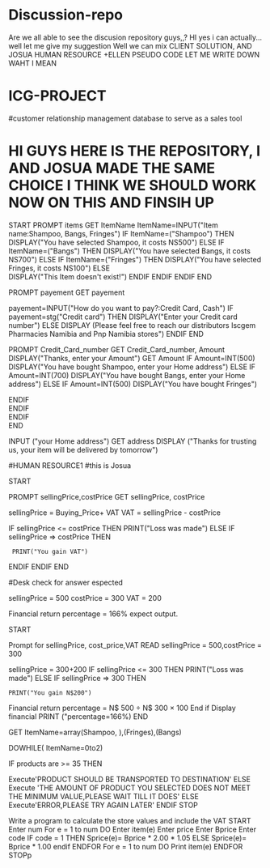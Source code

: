# Discussion-repo

Are we all able to see the discusion repository guys,,?
HI yes i can actually... well let me give my suggestion
Well we can mix CLIENT SOLUTION, AND JOSUA HUMAN RESOURCE +ELLEN PSEUDO CODE LET ME WRITE DOWN WAHT I MEAN 





# ICG-PROJECT

#customer relationship management database to serve as a sales tool










# HI GUYS HERE IS THE REPOSITORY, I AND JOSUA MADE THE SAME CHOICE I THINK WE SHOULD WORK NOW ON THIS AND FINSIH UP


START
PROMPT items
GET  ItemName
ItemName=INPUT("Item name:Shampoo, Bangs, Fringes")
IF ItemName=("Shampoo") THEN
          DISPLAY("You have selected Shampoo, it costs NS500")
ELSE
    IF ItemName=("Bangs") THEN
          DISPLAY("You have selected Bangs, it costs NS700")
ELSE
    IF ItemName=("Fringes") THEN
          DISPLAY("You have selected Fringes, it costs NS100")
ELSE  
     DISPLAY("This Item doesn't exist!")
ENDIF
ENDIF
ENDIF
END

PROMPT payement
GET payement

payement=INPUT("How do you want to pay?:Credit Card, Cash")
IF payement=stg("Credit card") THEN
                DISPLAY("Enter your Credit card number")
 ELSE DISPLAY  (Please feel free to reach our distributors Iscgem Pharmacies Namibia and Pnp Namibia stores")
 ENDIF
 END
 
 
 PROMPT  Credit_Card_number
 GET Credit_Card_number, Amount
 DISPLAY("Thanks, enter your Amount")
 GET Amount
 IF Amount=INT(500)
            DISPLAY("You have bought Shampoo, enter your Home address")
 ELSE 
      IF Amount=INT(700)
            DISPLAY("You have bought Bangs, enter your Home address")
  ELSE 
        IF Amount=INT(500)
            DISPLAY("You have bought Fringes") 
            
            
ENDIF  
ENDIF  
ENDIF  
END

INPUT ("your Home address")
GET address 
DISPLAY ("Thanks for trusting us, your item will be delivered by tomorrow")
           
            
           
           
 #HUMAN RESOURCE1
 #this is Josua 
 
 
 
 

 
 
 
 
 START

PROMPT  sellingPrice,costPrice
GET     sellingPrice, costPrice

 sellingPrice = Buying_Price+ VAT
 VAT = sellingPrice - costPrice

IF sellingPrice <= costPrice THEN 
    PRINT("Loss was made")
ELSE
   IF sellingPrice => costPrice THEN 
    
     PRINT("You gain VAT")
     
ENDIF
ENDIF
END
     




#Desk check for answer espected

sellingPrice = 500
costPrice =  300
VAT = 200
 
Financial return percentage = 166% expect output.


START

Prompt for sellingPrice, cost_price,VAT
READ sellingPrice =  500,costPrice =  300


sellingPrice = 300+200 
 IF sellingPrice <= 300 THEN
   PRINT("Loss was made")
ELSE
    IF  sellingPrice => 300 THEN
    
    PRINT("You gain N$200")
    


Financial return percentage = N$ 500 ÷ N$ 300 × 100
End if
Display financial 
PRINT ("percentage=166%)
END

 




GET  ItemName=array(Shampoo, ),(Fringes),(Bangs)

DOWHILE( ItemName=0to2)

IF products are >= 35 THEN

Execute'PRODUCT SHOULD BE TRANSPORTED TO DESTINATION'
ELSE
Execute 'THE AMOUNT OF PRODUCT YOU SELECTED DOES NOT MEET THE MINIMUM VALUE,PLEASE WAIT TILL IT DOES'
ELSE
Execute'ERROR,PLEASE TRY AGAIN LATER'
ENDIF
STOP

Write a program to calculate the store values and include the VAT
START
Enter num
For e = 1 to num DO
Enter item(e)
Enter price
Enter Bprice
Enter code
IF code = 1 THEN
Sprice(e)= Bprice * 2.00 * 1.05
ELSE
Sprice(e)= Bprice * 1.00
endif
ENDFOR
For e = 1 to num DO
Print item(e)
ENDFOR
STOPp


